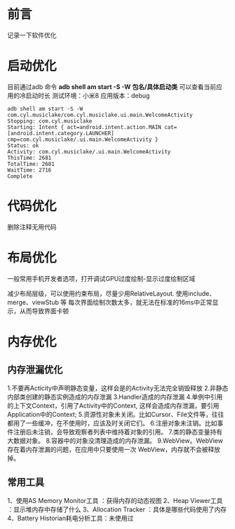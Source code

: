 
# 前言
记录一下软件优化


# 启动优化

目前通过adb 命令 **adb shell am start -S -W 包名/具体启动类**  可以查看当前应用的冷启动时长
测试环境：小米8
应用版本：debug
```
adb shell am start -S -W com.cyl.musiclake/com.cyl.musiclake.ui.main.WelcomeActivity                                     
Stopping: com.cyl.musiclake
Starting: Intent { act=android.intent.action.MAIN cat=[android.intent.category.LAUNCHER] cmp=com.cyl.musiclake/.ui.main.WelcomeActivity }
Status: ok
Activity: com.cyl.musiclake/.ui.main.WelcomeActivity
ThisTime: 2681
TotalTime: 2681
WaitTime: 2716
Complete
```

# 代码优化
删除注释无用代码

# 布局优化
一般常用手机开发者选项，打开调试GPU过度绘制-显示过度绘制区域

减少布局层级，可以使用约束布局，尽量少用RelativeLayout. 使用include、merge、viewStub 等
每次界面绘制次数太多，就无法在标准的16ms中正常显示，从而导致界面卡顿


# 内存优化

## 内存泄漏优化
1.不要再Acticity中声明静态变量，这样会是的Activity无法完全销毁释放
2.非静态内部类创建的静态实例造成的内存泄漏
3.Handler造成的内存泄漏
4.单例中引用的上下文Context，引用了Activity中的Context, 这样会造成内存泄漏，要引用Application中的Context;
5.资源性对象未关闭。比如Cursor、File文件等，往往都用了一些缓冲，在不使用时，应该及时关闭它们。
6.注册对象未注销。比如事件注册后未注销，会导致观察者列表中维持着对象的引用。
7.类的静态变量持有大数据对象。
8.容器中的对象没清理造成的内存泄漏。
9.WebView。WebView 存在着内存泄漏的问题，在应用中只要使用一次 WebView，内存就不会被释放掉。

## 常用工具
1、使用AS Memory Monitor工具 ：获得内存的动态视图
2、Heap Viewer工具 ：显示堆内存中存储了什么
3、Allocation Tracker ：具体是哪些代码使用了内存
4、Battery Historian耗电分析工具：未使用过
